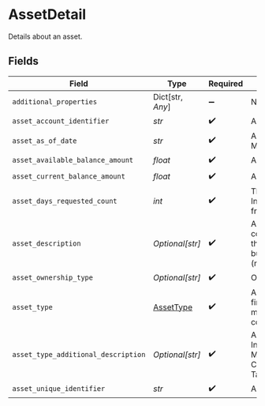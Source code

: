 # AssetDetail

Details about an asset.


## Fields

| Field                                                                                                                                                                                                                                   | Type                                                                                                                                                                                                                                    | Required                                                                                                                                                                                                                                | Description                                                                                                                                                                                                                             |
| --------------------------------------------------------------------------------------------------------------------------------------------------------------------------------------------------------------------------------------- | --------------------------------------------------------------------------------------------------------------------------------------------------------------------------------------------------------------------------------------- | --------------------------------------------------------------------------------------------------------------------------------------------------------------------------------------------------------------------------------------- | --------------------------------------------------------------------------------------------------------------------------------------------------------------------------------------------------------------------------------------- |
| `additional_properties`                                                                                                                                                                                                                 | Dict[str, *Any*]                                                                                                                                                                                                                        | :heavy_minus_sign:                                                                                                                                                                                                                      | N/A                                                                                                                                                                                                                                     |
| `asset_account_identifier`                                                                                                                                                                                                              | *str*                                                                                                                                                                                                                                   | :heavy_check_mark:                                                                                                                                                                                                                      | A unique alphanumeric string identifying an asset.                                                                                                                                                                                      |
| `asset_as_of_date`                                                                                                                                                                                                                      | *str*                                                                                                                                                                                                                                   | :heavy_check_mark:                                                                                                                                                                                                                      | Account Report As of Date / Create Date. Format YYYY-MM-DD                                                                                                                                                                              |
| `asset_available_balance_amount`                                                                                                                                                                                                        | *float*                                                                                                                                                                                                                                 | :heavy_check_mark:                                                                                                                                                                                                                      | Asset Account Available Balance.                                                                                                                                                                                                        |
| `asset_current_balance_amount`                                                                                                                                                                                                          | *float*                                                                                                                                                                                                                                 | :heavy_check_mark:                                                                                                                                                                                                                      | A vendor created unique Identifier                                                                                                                                                                                                      |
| `asset_days_requested_count`                                                                                                                                                                                                            | *int*                                                                                                                                                                                                                                   | :heavy_check_mark:                                                                                                                                                                                                                      | The Number of days requested made to the Financial Institution. Example When looking for 3 months of data from the FI, pass in 90 days.                                                                                                 |
| `asset_description`                                                                                                                                                                                                                     | *Optional[str]*                                                                                                                                                                                                                         | :heavy_check_mark:                                                                                                                                                                                                                      | A text description that further defines the Asset. This could be used to describe the shares associated with the stocks, bonds or mutual funds, retirement funds or business owned that the borrower has disclosed (named) as an asset. |
| `asset_ownership_type`                                                                                                                                                                                                                  | *Optional[str]*                                                                                                                                                                                                                         | :heavy_check_mark:                                                                                                                                                                                                                      | Ownership type of the asset account.                                                                                                                                                                                                    |
| `asset_type`                                                                                                                                                                                                                            | [AssetType](../../models/shared/assettype.md)                                                                                                                                                                                           | :heavy_check_mark:                                                                                                                                                                                                                      | A value from a MISMO prescribed list that specifies financial assets in a mortgage loan transaction. Assets may be either liquid or fixed and are associated with a corresponding asset amount.                                         |
| `asset_type_additional_description`                                                                                                                                                                                                     | *Optional[str]*                                                                                                                                                                                                                         | :heavy_check_mark:                                                                                                                                                                                                                      | Additional Asset Decription some examples are Investment Tax-Deferred , Loan, 401K, 403B, Checking, Money Market, Credit Card,ROTH,529,Biller,ROLLOVER,CD,Savings,Investment Taxable, IRA, Mortgage, Line Of Credit.                    |
| `asset_unique_identifier`                                                                                                                                                                                                               | *str*                                                                                                                                                                                                                                   | :heavy_check_mark:                                                                                                                                                                                                                      | A vendor created unique Identifier.                                                                                                                                                                                                     |